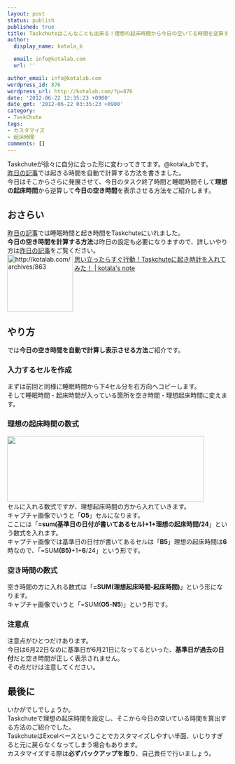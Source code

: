 ```yaml
---
layout: post
status: publish
published: true
title: Taskchuteはこんなことも出来る！理想の起床時間から今日の空いてる時間を逆算する方法！！
author:
  display_name: kotala_b

  email: info@kotalab.com
  url: ''

author_email: info@kotalab.com
wordpress_id: 876
wordpress_url: http://kotalab.com/?p=876
date: '2012-06-22 12:35:23 +0900'
date_gmt: '2012-06-22 03:35:23 +0900'
category:
- TaskChute
tags:
- カスタマイズ
- 起床時間
comments: []
---
```

<p>Taskchuteが徐々に自分に合った形に変わってきてます。@kotala_bです。<br />
<a href="http://kotalab.com/taskchute-wakeup-clock" title="思い立ったらすぐ行動！Taskchuteに起き時計を入れてみた！" target="_blank">昨日の記事</a>では起きる時間を自動で計算する方法を書きました。<br />
今日はそこからさらに発展させて、今日のタスク終了時間と睡眠時間そして<strong>理想の起床時間</strong>から逆算して<strong>今日の空き時間</strong>を表示させる方法をご紹介します。<br />
<!--more--></p>
<h2>おさらい</h2>
<p><a href="http://kotalab.com/taskchute-wakeup-clock" title="思い立ったらすぐ行動！Taskchuteに起き時計を入れてみた！" target="_blank">昨日の記事</a>では睡眠時間と起き時間をTaskchuteにいれました。<br />
<strong>今日の空き時間を計算する方法</strong>は昨日の設定も必要になりますので、詳しいやり方は<a href="http://kotalab.com/taskchute-wakeup-clock" title="思い立ったらすぐ行動！Taskchuteに起き時計を入れてみた！" target="_blank">昨日の記事</a>をご覧ください。<br />
<a href="http://kotalab.com/taskchute-wakeup-clock" target="_blank"><img title="思い立ったらすぐ行動！Taskchuteに起き時計を入れてみた！ | kotala's note" src="http://capture.heartrails.com/150x130?http://kotalab.com/taskchute-wakeup-clock" alt="http://kotalab.com/archives/863" width="150" height="130" align="left" /></a><a href="http://kotalab.com/taskchute-wakeup-clock" title="思い立ったらすぐ行動！Taskchuteに起き時計を入れてみた！" target="_blank">思い立ったらすぐ行動！Taskchuteに起き時計を入れてみた！ | kotala's note</a><br style="clear:both;" /></p>
<h2>やり方</h2>
<p>では<strong>今日の空き時間を自動で計算し表示させる方法</strong>ご紹介です。</p>
<h3>入力するセルを作成</h3>
<p>まずは前回と同様に睡眠時間から下4セル分を右方向へコピーします。<br />
そして睡眠時間・起床時間が入っている箇所を空き時間・理想起床時間に変えます。</p>
<h3>理想の起床時間の数式</h3>
<p><a href="http://kotalab.com/wp-content/uploads/risoujikan_120622_01.jpg" target="_blank"><img src="http://kotalab.com/wp-content/uploads/risoujikan_120622_01.jpg" alt="" title="risoujikan_120622_01" width="450" height="150" class="alignnone size-full wp-image-877" /></a><br />
セルに入れる数式ですが、理想起床時間の方から入れていきます。<br />
キャプチャ画像でいうと「<strong>O5</strong>」セルになります。<br />
ここには「<strong>=sum(基準日の日付が書いてあるセル)+1+理想の起床時間/24</strong>」という数式を入れます。<br />
キャプチャ画像では基準日の日付が書いてあるセルは「<strong>B5</strong>」理想の起床時間は<strong>6</strong>時なので、「=SUM<strong>(B5)</strong>+1+<strong>6</strong>/24」という形です。</p>
<h3>空き時間の数式</h3>
<p>空き時間の方に入れる数式は「<strong>=SUM(理想起床時間-起床時間)</strong>」という形になります。<br />
キャプチャ画像でいうと「=SUM(<strong>O5</strong>-<strong>N5</strong>)」という形です。</p>
<h3>注意点</h3>
<p>注意点がひとつだけあります。<br />
今日は6月22日なのに基準日が6月21日になってるといった、<strong>基準日が過去の日付</strong>だと空き時間が正しく表示されません。<br />
その点だけは注意してください。</p>
<h2>最後に</h2>
<p>いかがでしでしょうか。<br />
Taskchuteで理想の起床時間を設定し、そこから今日の空いている時間を算出する方法のご紹介でした。<br />
TaskchuteはExcelベースということでカスタマイズしやすい半面、いじりすぎると元に戻らなくなってしまう場合もあります。<br />
カスタマイズする際は<strong>必ずバックアップを取り</strong>、自己責任で行いましょう。</p>
